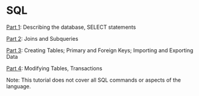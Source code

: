 # SQL 

[Part 1](part1.md): Describing the database, SELECT statements

[Part 2](part2.md): Joins and Subqueries

[Part 3](part3.md): Creating Tables; Primary and Foreign Keys; Importing and Exporting Data

[Part 4](part4.md): Modifying Tables, Transactions

Note: This tutorial does not cover all SQL commands or aspects of the language. 